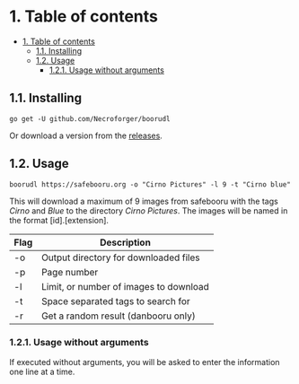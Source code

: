 # 1. Table of contents

<!-- TOC -->

- [1. Table of contents](#1-table-of-contents)
    - [1.1. Installing](#11-installing)
    - [1.2. Usage](#12-usage)
        - [1.2.1. Usage without arguments](#121-usage-without-arguments)

<!-- /TOC -->


## 1.1. Installing

``go get -U github.com/Necroforger/boorudl``

Or download a version from the [releases](https://github.com/Necroforger/boorudl/releases).


## 1.2. Usage
``boorudl https://safebooru.org -o "Cirno Pictures" -l 9 -t "Cirno blue"``

This will download a maximum of 9 images from safebooru with the tags *Cirno* and *Blue* to the directory *Cirno Pictures*.
The images will be named in the format [id].[extension].


| Flag | Description                            |
|------|----------------------------------------|
| -o   | Output directory for downloaded files  |
| -p   | Page number                            |
| -l   | Limit, or number of images to download |
| -t   | Space separated tags to search for     |
| -r   | Get a random result (danbooru only)    |

### 1.2.1. Usage without arguments
If executed without arguments, you will be asked to enter the information one line at a time.
